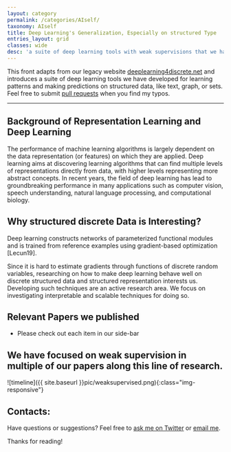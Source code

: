 ```yaml
---
layout: category
permalink: /categories/AIself/
taxonomy: AIself
title: Deep Learning's Generalization, Especially on structured Type
entries_layout: grid
classes: wide
desc: 'a suite of deep learning tools with weak supervisions that we have developed for structured data'
---
```



<div>
    This front adapts from our legacy website <a href="http://deeplearning4discrete.net/">deeplearning4discrete.net</a>  and introduces a suite of
    deep learning tools we have developed for learning patterns and making predictions on structured 
    data, like text, graph, or sets.  Feel free to submit <a href="https://github.com/QData/deeplearning4discrete-web">pull requests</a> when you find my typos.

</div>

<hr>


## Background of Representation Learning and Deep Learning

The performance of machine learning algorithms is largely dependent on the
 data representation (or features) on which they are
applied. Deep learning aims at discovering learning algorithms that can
find multiple levels of representations directly from data, with higher
levels representing more abstract concepts. In recent years,
the field of deep learning has lead to groundbreaking performance in many applications such as computer vision, speech understanding, natural language processing, and computational biology.


## Why structured discrete Data is Interesting? 

Deep learning constructs networks of parameterized functional modules and is trained  from reference examples using gradient-based optimization [Lecun19]. 

Since it is hard to estimate gradients through functions of discrete random variables, researching on how to make deep learning 
behave well on discrete structured data and structured representation interests us. 
Developing such techniques are an active research area. We focus on investigating interpretable and scalable techniques for doing so.


## Relevant Papers we published 

+ Please check out each item in our side-bar


## We have focused on weak supervision in multiple of our papers along this line of research. 

![timeline]({{ site.baseurl }}pic/weaksupervised.png){:class="img-responsive"}


## Contacts:
Have questions or suggestions? Feel free to [ask me on Twitter](https://twitter.com/Qdatalab) or [email me](http://www.cs.virginia.edu/yanjun/).

Thanks for reading!


<!--
<h1> Blog Posts </h1>

<hr>

<div class="posts">

  {% for post in site.posts  %}

  <div class="post">
    <h1 class="post-title">
      <a href="{{ site.baseurl }}{{ post.url }}">
        {{ post.title }}
      </a>
    </h1>

    <span class="post-date">{{ post.date | date_to_string }}</span>

    {{ post.content }}
  </div>
  {% endfor %}
</div>
-->

